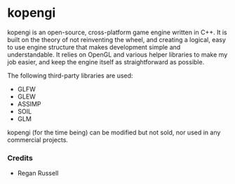# kopengi

kopengi is an open-source, cross-platform game engine written in C++. It is built on the theory of not reinventing the wheel, and creating a logical, easy to use engine structure that makes development simple and understandable. It relies on OpenGL and various helper libraries to make my job easier, and keep the engine itself as straightforward as possible.

The following third-party libraries are used:
* GLFW
* GLEW
* ASSIMP
* SOIL
* GLM

kopengi (for the time being) can be modified but not sold, nor used in any commercial projects.

### Credits
* Regan Russell